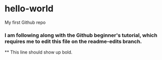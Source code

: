 # hello-world
My first Github repo

### I am following along with the Github beginner's tutorial, which requires me to edit this file on the readme-edits branch.

** This line should show up bold.
